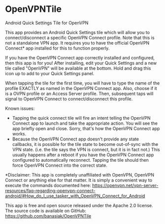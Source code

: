 # OpenVPNTile
Android Quick Settings Tile for OpenVPN

This app provides an Android Quick Settings tile which will allow you to connect/disconnect a specific OpenVPN Connect profile. Note that this is not a standalone VPN app. It requires you to have the official OpenVPN Connect* app installed for this to function properly.

If you have the OpenVPN Connect app correctly installed and configured, then this app is for you! After installing, edit your Quick Settings and a new tile called "OpenVPN" will be available at the bottom. Hold and drag this icon up to add to your Quick Settings panel.

When tapping the tile for the first time, you will have to type the name of the profile EXACTLY as named in the OpenVPN Connect app. Also, choose if it is a OVPN profile or an Access Server profile. Then, subsequent taps will signal to OpenVPN Connect to connect/disconnect this profile.


Known issues:
- Tapping the quick connect tile will fire an intent telling the OpenVPN Connect app to launch and take the appropriate action. You will see the app briefly open and close. Sorry, that's how the OpenVPN Connect app works.
- Because the OpenVPN Connect app doesn't provide any state callbacks, it is possible for the tile state to become out-of-sync with the VPN state. (i.e. the tile says the VPN is connect, but it is in fact not.) This usually happens after a reboot if you have the OpenVPN Connect app configured to automatically reconnect. Tapping the tile should then force OpenVPN Connect into the correct state.

*Disclaimer: This app is completely unaffiliated with OpenVPN, OpenVPN Connect or anything else for that matter. It is simply a convenient way to execute the commands documented here: https://openvpn.net/vpn-server-resources/faq-regarding-openvpn-connect-android/#How_do_I_use_tasker_with_OpenVPN_Connect_for_Android

This app is free and open source released under the Apache 2.0 license. The source code is available on GitHub: https://github.com/banasiak/OpenVPNTile

